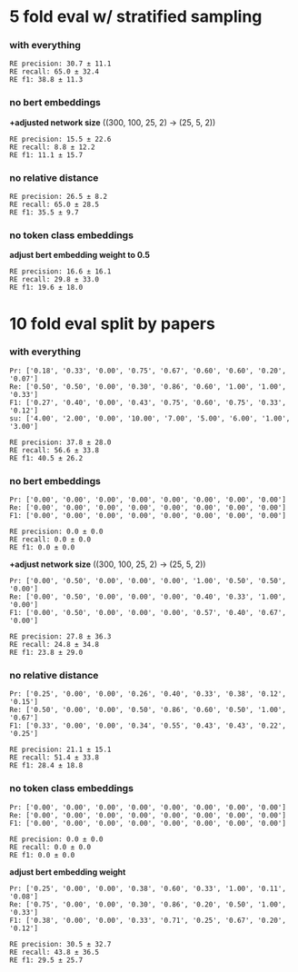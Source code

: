 # 5 fold eval w/ stratified sampling

### with everything
```
RE precision: 30.7 ± 11.1
RE recall: 65.0 ± 32.4
RE f1: 38.8 ± 11.3

```

### no bert embeddings
**+adjusted network size** ((300, 100, 25, 2) -> (25, 5, 2))  
```
RE precision: 15.5 ± 22.6
RE recall: 8.8 ± 12.2
RE f1: 11.1 ± 15.7
```

### no relative distance
```
RE precision: 26.5 ± 8.2
RE recall: 65.0 ± 28.5
RE f1: 35.5 ± 9.7
```

### no token class embeddings
**adjust bert embedding weight to 0.5**  
```
RE precision: 16.6 ± 16.1
RE recall: 29.8 ± 33.0
RE f1: 19.6 ± 18.0
```

# 10 fold eval split by papers

### with everything
```
Pr: ['0.18', '0.33', '0.00', '0.75', '0.67', '0.60', '0.60', '0.20', '0.07']
Re: ['0.50', '0.50', '0.00', '0.30', '0.86', '0.60', '1.00', '1.00', '0.33']
F1: ['0.27', '0.40', '0.00', '0.43', '0.75', '0.60', '0.75', '0.33', '0.12']
su: ['4.00', '2.00', '0.00', '10.00', '7.00', '5.00', '6.00', '1.00', '3.00']

RE precision: 37.8 ± 28.0
RE recall: 56.6 ± 33.8
RE f1: 40.5 ± 26.2
```


### no bert embeddings
```
Pr: ['0.00', '0.00', '0.00', '0.00', '0.00', '0.00', '0.00', '0.00']
Re: ['0.00', '0.00', '0.00', '0.00', '0.00', '0.00', '0.00', '0.00']
F1: ['0.00', '0.00', '0.00', '0.00', '0.00', '0.00', '0.00', '0.00']

RE precision: 0.0 ± 0.0
RE recall: 0.0 ± 0.0
RE f1: 0.0 ± 0.0
```

**+adjust network size** ((300, 100, 25, 2) -> (25, 5, 2))  
```
Pr: ['0.00', '0.50', '0.00', '0.00', '0.00', '1.00', '0.50', '0.50', '0.00']
Re: ['0.00', '0.50', '0.00', '0.00', '0.00', '0.40', '0.33', '1.00', '0.00']
F1: ['0.00', '0.50', '0.00', '0.00', '0.00', '0.57', '0.40', '0.67', '0.00']

RE precision: 27.8 ± 36.3
RE recall: 24.8 ± 34.8
RE f1: 23.8 ± 29.0
```


### no relative distance
```
Pr: ['0.25', '0.00', '0.00', '0.26', '0.40', '0.33', '0.38', '0.12', '0.15']
Re: ['0.50', '0.00', '0.00', '0.50', '0.86', '0.60', '0.50', '1.00', '0.67']
F1: ['0.33', '0.00', '0.00', '0.34', '0.55', '0.43', '0.43', '0.22', '0.25']

RE precision: 21.1 ± 15.1
RE recall: 51.4 ± 33.8
RE f1: 28.4 ± 18.8
```


### no token class embeddings
```
Pr: ['0.00', '0.00', '0.00', '0.00', '0.00', '0.00', '0.00', '0.00']
Re: ['0.00', '0.00', '0.00', '0.00', '0.00', '0.00', '0.00', '0.00']
F1: ['0.00', '0.00', '0.00', '0.00', '0.00', '0.00', '0.00', '0.00']

RE precision: 0.0 ± 0.0
RE recall: 0.0 ± 0.0
RE f1: 0.0 ± 0.0
```

**adjust bert embedding weight**  
```
Pr: ['0.25', '0.00', '0.00', '0.38', '0.60', '0.33', '1.00', '0.11', '0.08']
Re: ['0.75', '0.00', '0.00', '0.30', '0.86', '0.20', '0.50', '1.00', '0.33']
F1: ['0.38', '0.00', '0.00', '0.33', '0.71', '0.25', '0.67', '0.20', '0.12']

RE precision: 30.5 ± 32.7
RE recall: 43.8 ± 36.5
RE f1: 29.5 ± 25.7
```
